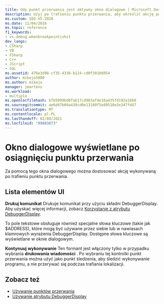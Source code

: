 ```yaml
---
title: Gdy punkt przerwania jest aktywny okno dialogowe | Microsoft Docs
description: Użyj po trafieniu punktu przerwania, aby określić akcję podczas dzielenia. Można określić, że będzie drukowany komunikat, a wykonywanie powinno być kontynuowane.
ms.custom: SEO-VS-2020
ms.date: 11/04/2016
ms.topic: reference
f1_keywords:
- vs.debug.whenbreakpointishit
dev_langs:
- CSharp
- VB
- FSharp
- C++
- JScript
- SQL
ms.assetid: 476e3d98-cf35-4338-b124-cd0f3010d854
author: mikejo5000
ms.author: mikejo
manager: jmartens
ms.workload:
- multiple
ms.openlocfilehash: bfb5099bd0fab17cd983af4e16a435fd192a1668
ms.sourcegitcommit: ae6d47b09a439cd0e13180f5e89510e3e347fd47
ms.translationtype: MT
ms.contentlocale: pl-PL
ms.lasthandoff: 02/08/2021
ms.locfileid: "99883873"
---
```

# <a name="when-breakpoint-is-hit-dialog-box"></a>Okno dialogowe wyświetlane po osiągnięciu punktu przerwania
Za pomocą tego okna dialogowego można dostosować akcję wykonywaną po trafieniu punktu przerwania.

## <a name="uielement-list"></a>Lista elementów UI
 **Drukuj komunikat** Drukuje komunikat przy użyciu składni DebuggerDisplay. Aby uzyskać więcej informacji, zobacz [Korzystanie z atrybutu DebuggerDisplay](../debugger/using-the-debuggerdisplay-attribute.md).

 To pole tekstowe obsługuje również specjalne słowa kluczowe (takie jak $ADDRESS), które mogą być używane przez siebie lub w nawiasach klamrowych wyrażenia DebuggerDisplay. Dostępne słowa kluczowe są wyświetlane w oknie dialogowym.

 **Kontynuuj wykonywanie** Ten formant jest włączony tylko w przypadku wybrania **drukowania wiadomości** . Po wybraniu tej kontrolki punkt przerwania można użyć jako punkt śledzenia, aby śledzić wykonywanie programu, a nie przerywać się podczas trafiania lokalizacji.

## <a name="see-also"></a>Zobacz też
- [Używanie punktów przerwania](../debugger/using-breakpoints.md)
- [Używanie atrybutu DebuggerDisplay](../debugger/using-the-debuggerdisplay-attribute.md)
